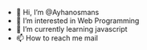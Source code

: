 - 👋 Hi, I’m @Ayhanosmans
- 👀 I’m interested in Web Programming
- 🌱 I’m currently learning javascript
- 📫 How to reach me mail

<!---
Ayhanosmans/Ayhanosmans is a ✨ special ✨ repository because its `README.md` (this file) appears on your GitHub profile.
You can click the Preview link to take a look at your changes.
--->
